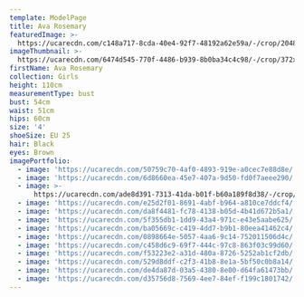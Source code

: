 ```yaml
---
template: ModelPage
title: Ava Rosemary
featuredImage: >-
  https://ucarecdn.com/c148a717-8cda-40e4-92f7-48192a62e59a/-/crop/2048x1098/0,122/-/preview/
imageThumbnail: >-
  https://ucarecdn.com/6474d545-770f-4486-b939-8b0ba34c4c98/-/crop/372x482/661,660/-/preview/
firstName: Ava Rosemary
collection: Girls
height: 110cm
measurementType: bust
bust: 54cm
waist: 51cm
hips: 60cm
size: '4'
shoeSize: EU 25
hair: Black
eyes: Brown
imagePortfolio:
  - image: 'https://ucarecdn.com/50759c70-4af0-4893-919e-a0cec7e88d8e/'
  - image: 'https://ucarecdn.com/6d8660ea-45e7-407a-9d50-fd0f7aeee290/'
  - image: >-
      https://ucarecdn.com/ade8d391-7313-41da-b01f-b60a189f8d38/-/crop/1101x1478/318,525/-/preview/
  - image: 'https://ucarecdn.com/e25d2f01-8691-4abf-b964-a810ce7ddcf4/'
  - image: 'https://ucarecdn.com/da8f4481-fc78-4138-b05d-4b41d672b5a1/'
  - image: 'https://ucarecdn.com/5f355db1-1dd9-43a4-971c-e43e5aabe625/'
  - image: 'https://ucarecdn.com/ba05669c-c419-4dd7-b9b1-80eea41462c4/'
  - image: 'https://ucarecdn.com/0898664e-5057-4aa6-9c14-752011506d4c/'
  - image: 'https://ucarecdn.com/c458d6c9-69f7-444c-97c8-863f03c99d60/'
  - image: 'https://ucarecdn.com/f53223e2-a31d-480a-8726-5252ab1cf2db/'
  - image: 'https://ucarecdn.com/529d8ddf-c2f3-41b8-8e1a-5bf50c0b8a14/'
  - image: 'https://ucarecdn.com/de4da87d-03a5-4380-8e00-d64fa61473bb/'
  - image: 'https://ucarecdn.com/d35756d8-7569-4ee7-84ef-f199c1801742/'
---
```



